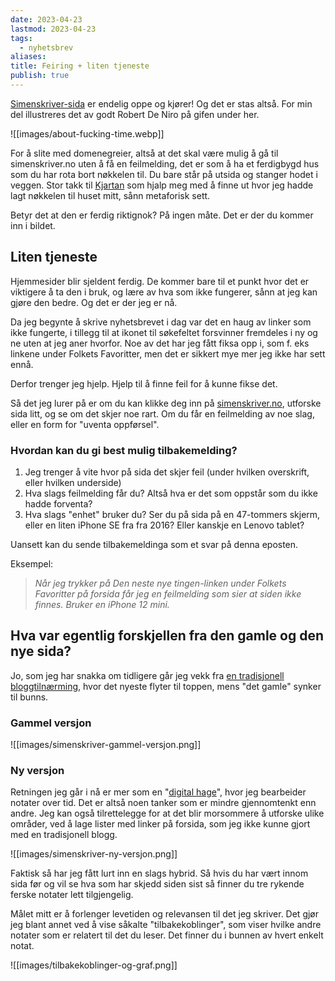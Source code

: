 ```yaml
---
date: 2023-04-23
lastmod: 2023-04-23
tags:
  - nyhetsbrev
aliases: 
title: Feiring + liten tjeneste
publish: true
---
```

[Simenskriver-sida](https://www.simenskriver.no/) er endelig oppe og kjører! Og det er stas altså. For min del illustreres det av godt Robert De Niro på gifen under her.

![[images/about-fucking-time.webp]]

For å slite med domenegreier, altså at det skal være mulig å gå til simenskriver.no uten å få en feilmelding, det er som å ha et ferdigbygd hus som du har rota bort nøkkelen til. Du bare står på utsida og stanger hodet i veggen. Stor takk til [Kjartan](https://www.dovenpels.no/) som hjalp meg med å finne ut hvor jeg hadde lagt nøkkelen til huset mitt, sånn metaforisk sett.

Betyr det at den er ferdig riktignok? På ingen måte. Det er der du kommer inn i bildet.

## Liten tjeneste

Hjemmesider blir sjeldent ferdig. De kommer bare til et punkt hvor det er viktigere å ta den i bruk, og lære av hva som ikke fungerer, sånn at jeg kan gjøre den bedre. Og det er der jeg er nå.

Da jeg begynte å skrive nyhetsbrevet i dag var det en haug av linker som ikke fungerte, i tillegg til at ikonet til søkefeltet forsvinner fremdeles i ny og ne uten at jeg aner hvorfor. Noe av det har jeg fått fiksa opp i, som f. eks linkene under Folkets Favoritter, men det er sikkert mye mer jeg ikke har sett ennå.

Derfor trenger jeg hjelp. Hjelp til å finne feil for å kunne fikse det.

Så det jeg lurer på er om du kan klikke deg inn på [simenskriver.no](http://simenskriver.no), utforske sida litt, og se om det skjer noe rart. Om du får en feilmelding av noe slag, eller en form for "uventa oppførsel".

### Hvordan kan du gi best mulig tilbakemelding?

1. Jeg trenger å vite hvor på sida det skjer feil (under hvilken overskrift, eller hvilken underside)
2. Hva slags feilmelding får du? Altså hva er det som oppstår som du ikke hadde forventa?
3. Hva slags "enhet" bruker du? Ser du på sida på en 47-tommers skjerm, eller en liten iPhone SE fra fra 2016? Eller kanskje en Lenovo tablet?

Uansett kan du sende tilbakemeldinga som et svar på denna eposten.

Eksempel:

> _Når jeg trykker på Den neste nye tingen-linken under Folkets Favoritter på forsida får jeg en feilmelding som sier at siden ikke finnes. Bruker en iPhone 12 mini._

## Hva var egentlig forskjellen fra den gamle og den nye sida?

Jo, som jeg har snakka om tidligere går jeg vekk fra [en tradisjonell bloggtilnærming](https://www.simenskriver.no/notes/Det-er-noe-feil-med-blogging-som-konsept), hvor det nyeste flyter til toppen, mens "det gamle" synker til bunns.

### Gammel versjon

![[images/simenskriver-gammel-versjon.png]]

### Ny versjon

Retningen jeg går i nå er mer som en "[digital hage](https://www.simenskriver.no/notes/Digitalt-hagearbeid?utm_source=simenskriver&utm_medium=email)", hvor jeg bearbeider notater over tid. Det er altså noen tanker som er mindre gjennomtenkt enn andre. Jeg kan også tilrettelegge for at det blir morsommere å utforske ulike områder, ved å lage lister med linker på forsida, som jeg ikke kunne gjort med en tradisjonell blogg.

![[images/simenskriver-ny-versjon.png]]

Faktisk så har jeg fått lurt inn en slags hybrid. Så hvis du har vært innom sida før og vil se hva som har skjedd siden sist så finner du tre rykende ferske notater lett tilgjengelig.

Målet mitt er å forlenger levetiden og relevansen til det jeg skriver. Det gjør jeg blant annet ved å vise såkalte "tilbakekoblinger", som viser hvilke andre notater som er relatert til det du leser. Det finner du i bunnen av hvert enkelt notat.

![[images/tilbakekoblinger-og-graf.png]]

